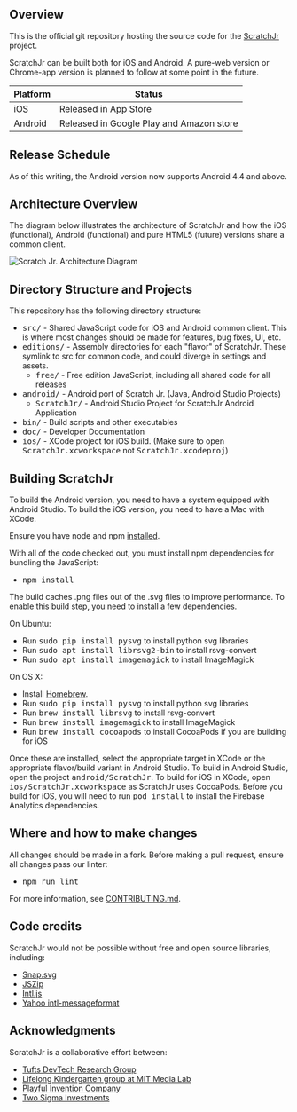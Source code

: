 ## Overview
This is the official git repository hosting the source code for the
[ScratchJr](http://scratchjr.org/) project.

ScratchJr can be built both for iOS and Android.
A pure-web version or Chrome-app version is planned to follow at some point in the future.

Platform | Status
-------- | -------------
iOS      | Released in App Store
Android  | Released in Google Play and Amazon store

## Release Schedule

As of this writing, the Android version now supports Android 4.4
and above.

## Architecture Overview
The diagram below illustrates the architecture of ScratchJr and
how the iOS (functional), Android (functional) and pure HTML5 (future)
versions share a common client.

![Scratch Jr. Architecture Diagram](doc/scratchjr_architecture.png)


## Directory Structure and Projects
This repository has the following directory structure:

* <tt>src/</tt> - Shared JavaScript code for iOS and Android common client. This is where most changes should be made for features, bug fixes, UI, etc.
* <tt>editions/</tt> - Assembly directories for each "flavor" of ScratchJr. These symlink to src for common code, and could diverge in settings and assets.
  * <tt>free/</tt> - Free edition JavaScript, including all shared code for all releases
* <tt>android/</tt> - Android port of Scratch Jr. (Java, Android Studio Projects)
  * <tt>ScratchJr/</tt> - Android Studio Project for ScratchJr Android Application
* <tt>bin/</tt> - Build scripts and other executables
* <tt>doc/</tt> - Developer Documentation
* <tt>ios/</tt> - XCode project for iOS build. (Make sure to open <tt>ScratchJr.xcworkspace</tt> not <tt>ScratchJr.xcodeproj</tt>)

## Building ScratchJr
To build the Android version, you need to have a system equipped with Android Studio. To build the iOS version, you need to have a Mac with XCode.

Ensure you have node and npm [installed](http://blog.npmjs.org/post/85484771375/how-to-install-npm).

With all of the code checked out, you must install npm dependencies for bundling the JavaScript:
* <tt>npm install</tt>

The build caches .png files out of the .svg files to improve performance. To enable this build step, you need to install a few dependencies.

On Ubuntu:

* Run <tt>sudo pip install pysvg</tt> to install python svg libraries
* Run <tt>sudo apt install librsvg2-bin</tt> to install rsvg-convert
* Run <tt>sudo apt install imagemagick</tt> to install ImageMagick

On OS X:

* Install [Homebrew](http://brew.sh).
* Run <tt>sudo pip install pysvg</tt> to install python svg libraries
* Run <tt>brew install librsvg</tt> to install rsvg-convert
* Run <tt>brew install imagemagick</tt> to install ImageMagick
* Run <tt>brew install cocoapods</tt> to install CocoaPods if you are building for iOS

Once these are installed, select the appropriate target in XCode or the appropriate flavor/build variant in Android Studio. To build in Android Studio, open the project <tt>android/ScratchJr</tt>. To build for iOS in XCode, open <tt>ios/ScratchJr.xcworkspace</tt> as ScratchJr uses CocoaPods. Before you build for iOS, you will need to run <tt>pod install</tt> to install the Firebase Analytics dependencies.

## Where and how to make changes

All changes should be made in a fork. Before making a pull request, ensure all changes pass our linter:
* <tt>npm run lint</tt>

For more information, see [CONTRIBUTING.md](CONTRIBUTING.md).

## Code credits
ScratchJr would not be possible without free and open source libraries, including:
* [Snap.svg](https://github.com/adobe-webplatform/Snap.svg/)
* [JSZip](https://github.com/Stuk/jszip)
* [Intl.js](https://github.com/andyearnshaw/Intl.js)
* [Yahoo intl-messageformat](https://github.com/yahoo/intl-messageformat)

## Acknowledgments
ScratchJr is a collaborative effort between:

* [Tufts DevTech Research Group](http://ase.tufts.edu/devtech/)
* [Lifelong Kindergarten group at MIT Media Lab](http://llk.media.mit.edu/)
* [Playful Invention Company](http://www.playfulinvention.com/)
* [Two Sigma Investments](http://twosigma.com)
